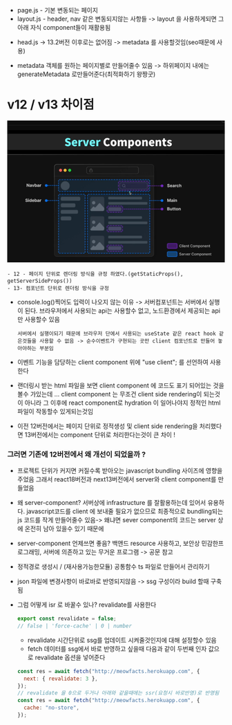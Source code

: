- page.js - 기본 변동되는 페이지
- layout.js - header, nav 같은 변동되지않는 사항들 -> layout 을 사용하게되면 그아래 자식 component들이 재활용됨

* head.js -> 13.2버전 이후로는 없어짐 -> metadata 를 사용할것임(seo때문에 사용)

* metadata 객체를 원하는 페이지별로 만들어줄수 있음 -> 하위페이지 내에는 generateMetadata 로만들어준다(최적화하기 왕짱굿)

# v12 / v13 차이점

<img src="./img/differ.png" />

    - 12 - 페이지 단위로 렌더링 방식을 규정 하였다.(getStaticProps(), getServerSideProps())
    - 13- 컴포넌트 단위로 렌더링 방식을 규정

- console.log()찍어도 입력이 나오지 않는 이유 ->
  서버컴포넌트는 서버에서 실행이 된다.
  브라우저에서 사용되는 api는 사용할수 없고, 노드환경에서 제공되는 api만 사용할수 있음

      서버에서 실행이되기 때문에 브라우저 단에서 사용되는 useState 같은 react hook 같은것들을 사용할 수 없음 -> 순수이벤트가 구현되는 곳만 client 컴포넌트로 만들어 놓아야하는 부분임

- 이벤트 기능을 담당하는 client component 위에 "use client"; 를 선언하여 사용한다

- 랜더링시 받는 html 파일을 보면 client component 에 코드도 표기 되어있는 것을 볼수 가있는데 ... client component 는 무조건 client side rendering이 되는것이 아니라 그 이후에 react component로 hydration 이 일어나야지 정적인 html 파일이 작동할수 있게되는것임

- 이전 12버전에서는 페이지 단위로 정적생성 및 client side rendering을 처리했다면 13버전에서는 component 단위로 처리한다는것이 큰 차이 !

### 그러면 기존에 12버전에서 왜 개선이 되었을까 ?

- 프로젝트 단위가 커지면 커질수록 받아오는 javascript bundling 사이즈에 영향을 주었음 그래서 react18버전과 next13버전에서 server와 client component를 만들었음

* 왜 server-component?
  서버상에 infrastructure 를 잘활용하는데 있어서 유용하다. javascript코드를 client 에 보내줄 필요가 없으므로 최종적으로 bundling되는 js 코드를 작게 만들어줄수 있음-> 왜냐면 sever component의 코드는 server 상에 온전히 남아 있을수 있기 때문에

* server-component 언제쓰면 좋음?
  백앤드 resource 사용하고,
  보안상 민감한프로그래밍,
  서버에 의존하고 있는 무거운 프로그램
  -> 공문 참고

- 정적경로 생성시 / (재사용가능한모듈) 공통함수 ts 파일로 만들어서 관리하기

- json 파일에 변경사항이 바로바로 반영되지않음 -> ssg 구성이라 build 할때 구축됨
- 그럼 어떻게 isr 로 바꿀수 있나?
  revalidate를 사용한다
  ```js
  export const revalidate = false;
  // false | 'force-cache' | 0 | number
  ```
  - revalidate 시간단위로 ssg를 업데이트 시켜줄것인지에 대해 설정할수 있음
  - fetch 데이터를 ssg에서 바로 반영하고 싶을때
    다음과 같이 두번째 인자 값으로 revalidate 옵션을 넣어준다
  ```js
  const res = await fetch("http://meowfacts.herokuapp.com", {
    next: { revalidate: 3 },
  });
  // revalidate 을 0으로 두거나 아래와 같을때에는 ssr(요청시 바로반영)로 반영됨
  const res = await fetch("http://meowfacts.herokuapp.com", {
    cache: "no-store",
  });
  ```

